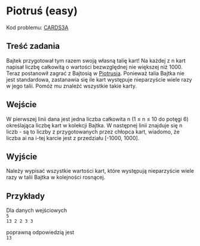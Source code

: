 # Piotruś (easy)

Kod problemu: [CARDS3A](https://themis.lo14.wroc.pl/ZAISD2017GR3/CARDS3A)

## Treść zadania

Bajtek przygotował tym razem swoją własną talię kart! Na każdej z n kart napisał liczbę całkowitą o wartości bezwzględnej nie większej niż 1000. Teraz postanowił zagrać z Bajtosią w [Piotrusia](https://pl.wikipedia.org/wiki/Piotruś_%28gra_karciana%29). Ponieważ talia Bajtka nie jest standardowa, zastanawia się ile kart występuje nieparzyście wiele razy w jego talii. Pomóż mu znaleźć wszystkie takie karty.

## Wejście

W pierwszej linii dana jest jedna liczba całkowita n (1 ≤ n ≤ 10 do potęgi 6) określająca liczbę kart w kolekcji Bajtka. W następnej linii znajduje się n liczb - są to liczby z przygotowanych przez chłopca kart, wiadomo, że liczba ai na i-tej karcie jest z przedziału [-1000, 1000].

## Wyjście

Należy wypisać wszystkie wartości kart, które występują nieparzyście wiele razy w talii Bajtka w kolejności rosnącej.

## Przykłady

Dla danych wejściowych  
`5`  
`13 2 2 3 3`

poprawną odpowiedzią jest  
`13`